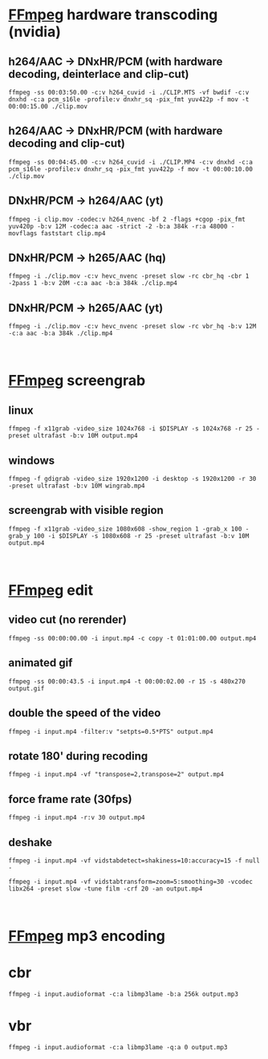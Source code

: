 # [FFmpeg](https://www.ffmpeg.org/) hardware transcoding (nvidia)

## h264/AAC -> DNxHR/PCM (with hardware decoding, deinterlace and clip-cut)
```
ffmpeg -ss 00:03:50.00 -c:v h264_cuvid -i ./CLIP.MTS -vf bwdif -c:v dnxhd -c:a pcm_s16le -profile:v dnxhr_sq -pix_fmt yuv422p -f mov -t 00:00:15.00 ./clip.mov
```

## h264/AAC -> DNxHR/PCM (with hardware decoding and clip-cut)
```
ffmpeg -ss 00:04:45.00 -c:v h264_cuvid -i ./CLIP.MP4 -c:v dnxhd -c:a pcm_s16le -profile:v dnxhr_sq -pix_fmt yuv422p -f mov -t 00:00:10.00 ./clip.mov
```

## DNxHR/PCM -> h264/AAC (yt)
```
ffmpeg -i clip.mov -codec:v h264_nvenc -bf 2 -flags +cgop -pix_fmt yuv420p -b:v 12M -codec:a aac -strict -2 -b:a 384k -r:a 48000 -movflags faststart clip.mp4
```

## DNxHR/PCM -> h265/AAC (hq)
```
ffmpeg -i ./clip.mov -c:v hevc_nvenc -preset slow -rc cbr_hq -cbr 1 -2pass 1 -b:v 20M -c:a aac -b:a 384k ./clip.mp4
```

## DNxHR/PCM -> h265/AAC (yt)
```
ffmpeg -i ./clip.mov -c:v hevc_nvenc -preset slow -rc vbr_hq -b:v 12M -c:a aac -b:a 384k ./clip.mp4
```

<br />




# [FFmpeg](https://www.ffmpeg.org/) screengrab

## linux
```
ffmpeg -f x11grab -video_size 1024x768 -i $DISPLAY -s 1024x768 -r 25 -preset ultrafast -b:v 10M output.mp4
```

## windows
```
ffmpeg -f gdigrab -video_size 1920x1200 -i desktop -s 1920x1200 -r 30 -preset ultrafast -b:v 10M wingrab.mp4
```

## screengrab with visible region
```
ffmpeg -f x11grab -video_size 1080x608 -show_region 1 -grab_x 100 -grab_y 100 -i $DISPLAY -s 1080x608 -r 25 -preset ultrafast -b:v 10M output.mp4
```

<br />




# [FFmpeg](https://www.ffmpeg.org/) edit

## video cut (no rerender)
```
ffmpeg -ss 00:00:00.00 -i input.mp4 -c copy -t 01:01:00.00 output.mp4
```

## animated gif
```
ffmpeg -ss 00:00:43.5 -i input.mp4 -t 00:00:02.00 -r 15 -s 480x270 output.gif
```

## double the speed of the video
```
ffmpeg -i input.mp4 -filter:v "setpts=0.5*PTS" output.mp4
```

## rotate 180' during recoding
```
ffmpeg -i input.mp4 -vf "transpose=2,transpose=2" output.mp4
```

## force frame rate (30fps)
```
ffmpeg -i input.mp4 -r:v 30 output.mp4
```

## deshake
```
ffmpeg -i input.mp4 -vf vidstabdetect=shakiness=10:accuracy=15 -f null -

ffmpeg -i input.mp4 -vf vidstabtransform=zoom=5:smoothing=30 -vcodec libx264 -preset slow -tune film -crf 20 -an output.mp4
```

<br />




# [FFmpeg](https://www.ffmpeg.org/) mp3 encoding

# cbr
```
ffmpeg -i input.audioformat -c:a libmp3lame -b:a 256k output.mp3
```

# vbr
```
ffmpeg -i input.audioformat -c:a libmp3lame -q:a 0 output.mp3
```
